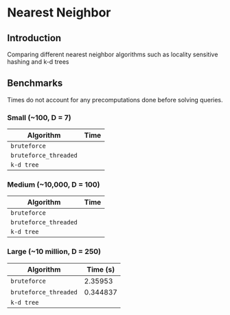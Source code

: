 # Nearest Neighbor
## Introduction
Comparing different nearest neighbor algorithms such as locality sensitive hashing and k-d trees 
## Benchmarks
Times do not account for any precomputations done before solving queries. 
### Small (~100, D = 7)
Algorithm | Time | 
--- | --- | 
`bruteforce` | 
`bruteforce_threaded` | 
`k-d tree` | 

### Medium (~10,000, D = 100)
Algorithm | Time | 
--- | --- | 
`bruteforce` | 
`bruteforce_threaded` | 
`k-d tree` | 

### Large (~10 million, D = 250)
Algorithm | Time (s) | 
--- | --- | 
`bruteforce` | 2.35953
`bruteforce_threaded` | 0.344837
`k-d tree` | 
